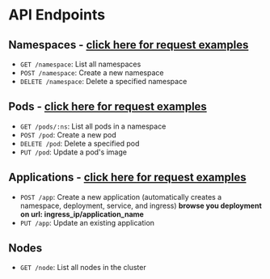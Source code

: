 # API Endpoints

## Namespaces - [click here for request examples](./namespace.md)
- `GET /namespace`: List all namespaces
- `POST /namespace`: Create a new namespace
- `DELETE /namespace`: Delete a specified namespace

## Pods - [click here for request examples](./pod.md)
- `GET /pods/:ns`: List all pods in a namespace
- `POST /pod`: Create a new pod
- `DELETE /pod`: Delete a specified pod
- `PUT /pod`: Update a pod's image

## Applications - [click here for request examples](./application.md)
- `POST /app`: Create a new application (automatically creates a namespace, deployment, service, and ingress)
**browse you deployment on url: ingress_ip/application_name**
- `PUT /app`: Update an existing application

## Nodes
- `GET /node`: List all nodes in the cluster
